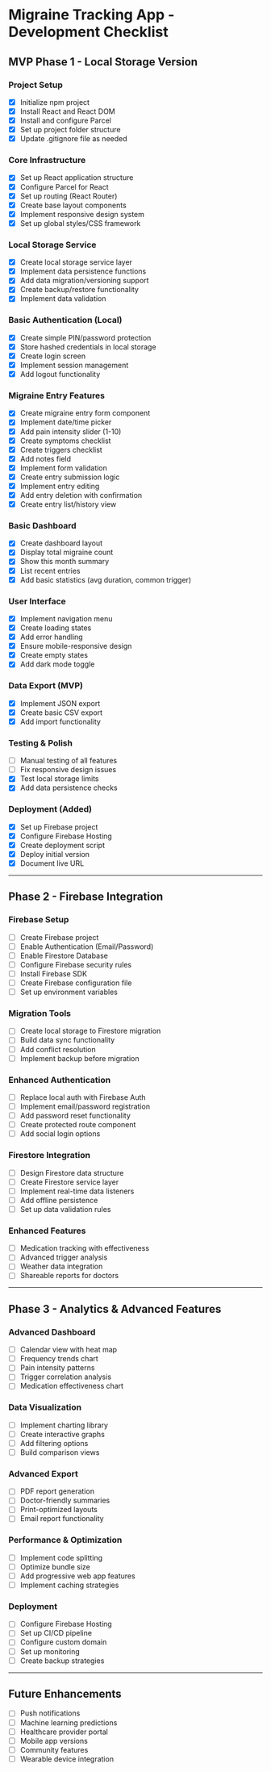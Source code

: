 # Migraine Tracking App - Development Checklist

## MVP Phase 1 - Local Storage Version

### Project Setup
- [x] Initialize npm project
- [x] Install React and React DOM
- [x] Install and configure Parcel
- [x] Set up project folder structure
- [x] Update .gitignore file as needed

### Core Infrastructure
- [x] Set up React application structure
- [x] Configure Parcel for React
- [x] Set up routing (React Router)
- [x] Create base layout components
- [x] Implement responsive design system
- [x] Set up global styles/CSS framework

### Local Storage Service
- [x] Create local storage service layer
- [x] Implement data persistence functions
- [x] Add data migration/versioning support
- [x] Create backup/restore functionality
- [x] Implement data validation

### Basic Authentication (Local)
- [x] Create simple PIN/password protection
- [x] Store hashed credentials in local storage
- [x] Create login screen
- [x] Implement session management
- [x] Add logout functionality

### Migraine Entry Features
- [x] Create migraine entry form component
- [x] Implement date/time picker
- [x] Add pain intensity slider (1-10)
- [x] Create symptoms checklist
- [x] Create triggers checklist
- [x] Add notes field
- [x] Implement form validation
- [x] Create entry submission logic
- [x] Implement entry editing
- [x] Add entry deletion with confirmation
- [x] Create entry list/history view

### Basic Dashboard
- [x] Create dashboard layout
- [x] Display total migraine count
- [x] Show this month summary
- [x] List recent entries
- [x] Add basic statistics (avg duration, common trigger)

### User Interface
- [x] Implement navigation menu
- [x] Create loading states
- [x] Add error handling
- [x] Ensure mobile-responsive design
- [x] Create empty states
- [x] Add dark mode toggle

### Data Export (MVP)
- [x] Implement JSON export
- [x] Create basic CSV export
- [x] Add import functionality

### Testing & Polish
- [ ] Manual testing of all features
- [ ] Fix responsive design issues
- [x] Test local storage limits
- [x] Add data persistence checks

### Deployment (Added)
- [x] Set up Firebase project
- [x] Configure Firebase Hosting
- [x] Create deployment script
- [x] Deploy initial version
- [x] Document live URL

---

## Phase 2 - Firebase Integration

### Firebase Setup
- [ ] Create Firebase project
- [ ] Enable Authentication (Email/Password)
- [ ] Enable Firestore Database
- [ ] Configure Firebase security rules
- [ ] Install Firebase SDK
- [ ] Create Firebase configuration file
- [ ] Set up environment variables

### Migration Tools
- [ ] Create local storage to Firestore migration
- [ ] Build data sync functionality
- [ ] Add conflict resolution
- [ ] Implement backup before migration

### Enhanced Authentication
- [ ] Replace local auth with Firebase Auth
- [ ] Implement email/password registration
- [ ] Add password reset functionality
- [ ] Create protected route component
- [ ] Add social login options

### Firestore Integration
- [ ] Design Firestore data structure
- [ ] Create Firestore service layer
- [ ] Implement real-time data listeners
- [ ] Add offline persistence
- [ ] Set up data validation rules

### Enhanced Features
- [ ] Medication tracking with effectiveness
- [ ] Advanced trigger analysis
- [ ] Weather data integration
- [ ] Shareable reports for doctors

---

## Phase 3 - Analytics & Advanced Features

### Advanced Dashboard
- [ ] Calendar view with heat map
- [ ] Frequency trends chart
- [ ] Pain intensity patterns
- [ ] Trigger correlation analysis
- [ ] Medication effectiveness chart

### Data Visualization
- [ ] Implement charting library
- [ ] Create interactive graphs
- [ ] Add filtering options
- [ ] Build comparison views

### Advanced Export
- [ ] PDF report generation
- [ ] Doctor-friendly summaries
- [ ] Print-optimized layouts
- [ ] Email report functionality

### Performance & Optimization
- [ ] Implement code splitting
- [ ] Optimize bundle size
- [ ] Add progressive web app features
- [ ] Implement caching strategies

### Deployment
- [ ] Configure Firebase Hosting
- [ ] Set up CI/CD pipeline
- [ ] Configure custom domain
- [ ] Set up monitoring
- [ ] Create backup strategies

---

## Future Enhancements
- [ ] Push notifications
- [ ] Machine learning predictions
- [ ] Healthcare provider portal
- [ ] Mobile app versions
- [ ] Community features
- [ ] Wearable device integration